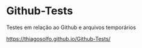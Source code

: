 # Github-Tests
Testes em relação ao Github e arquivos temporários

https://thiagosolfo.github.io/Github-Tests/
